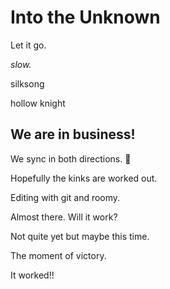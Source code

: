 Into the Unknown
================

Let it go.

_slow._

silksong

hollow knight

We are in business!
-------------------

We sync in both directions. 🕺

Hopefully the kinks are worked out.

Editing with git and roomy.

Almost there. Will it work?

Not quite yet but maybe this time.

The moment of victory.

It worked!!
